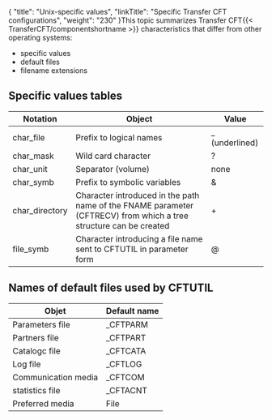 {
    "title": "Unix-specific  values",
    "linkTitle": "Specific Transfer CFT configurations",
    "weight": "230"
}This topic summarizes Transfer CFT{{< TransferCFT/componentshortname  >}} characteristics that differ from
other operating systems:

- specific values
- default files
- filename extensions

## Specific values tables


| Notation  | Object  | Value  |
| --- | --- | --- |
| char_file  | Prefix to logical names  | _ (underlined)  |
| char_mask  | Wild card character  | ?  |
| char_unit  | Separator (volume)  | none  |
| char_symb  | Prefix to symbolic variables  | &amp;  |
| char_directory  | Character introduced in the path name of the FNAME parameter (CFTRECV) from which a tree structure can be created  | +  |
| file_symb  | Character introducing a file name sent to CFTUTIL in parameter form  | @  |


## Names of default files used by CFTUTIL


| **Objet**  | ****Default name****  |
| --- | --- |
| Parameters file  | _CFTPARM  |
| Partners file  | _CFTPART  |
| Catalogc file  | _CFTCATA  |
| Log file  | _CFTLOG  |
| Communication media  | _CFTCOM  |
| statistics file  | _CFTACNT  |
| Preferred media  | File  |

